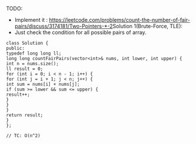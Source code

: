 TODO:
​
- Implement it : https://leetcode.com/problems/count-the-number-of-fair-pairs/discuss/3174181/Two-Pointers-*-2
​
Solution 1(Brute-Force, TLE):
​
- Just check the condition for all possible pairs of array.
​
```
class Solution {
public:
typedef long long ll;
long long countFairPairs(vector<int>& nums, int lower, int upper) {
int n = nums.size();
ll result = 0;
for (int i = 0; i < n - 1; i++) {
for (int j = i + 1; j < n; j++) {
int sum = nums[i] + nums[j];
if (sum >= lower && sum <= upper) {
result++;
}
}
}
return result;
}
};
​
// TC: O(n^2)
